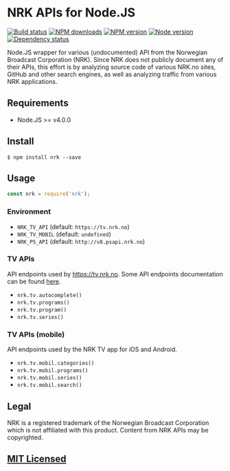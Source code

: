 # NRK APIs for Node.JS

[![Build status](https://img.shields.io/wercker/ci/55f0586d21e2917016104fd1.svg "Build status")](https://app.wercker.com/project/bykey/7235be533901a41e049d3bdc727ea66b)
[![NPM downloads](https://img.shields.io/npm/dm/nrk.svg "NPM downloads")](https://www.npmjs.com/package/nrk)
[![NPM version](https://img.shields.io/npm/v/nrk.svg "NPM version")](https://www.npmjs.com/package/nrk)
[![Node version](https://img.shields.io/node/v/nrk.svg "Node version")](https://www.npmjs.com/package/nrk)
[![Dependency status](https://img.shields.io/david/Starefossen/node-nrk.svg "Dependency status")](https://david-dm.org/Starefossen/node-nrk)

Node.JS wrapper for various (undocumented) API from the Norwegian Broadcast
Corporation (NRK). Since NRK does not publicly document any of their APIs, this
effort is by analyzing source code of various NRK.no sites, GitHub and other
search engines, as well as analyzing traffic from various NRK applications.

## Requirements

* Node.JS >= v4.0.0

## Install

```
$ npm install nrk --save
```

## Usage

```js
const nrk = require('nrk');
```

### Environment

* `NRK_TV_API` (default: `https://tv.nrk.no`)
* `NRK_TV_MOBIL` (default: `undefined`)
* `NRK_PS_API` (default: `http://v8.psapi.nrk.no`)

### TV APIs

API endpoints used by https://tv.nrk.no. Some API endpoints documentation can be
found [here](http://v8.psapi.nrk.no/Help).

* `nrk.tv.autocomplete()`
* `nrk.tv.programs()`
* `nrk.tv.program()`
* `nrk.tv.series()`

### TV APIs (mobile)

API endpoints used by the NRK TV app for iOS and Android.

* `nrk.tv.mobil.categories()`
* `nrk.tv.mobil.programs()`
* `nrk.tv.mobil.series()`
* `nrk.tv.mobil.search()`

## Legal

NRK is a registered trademark of the Norwegian Broadcast Corporation which is
not affiliated with this product. Content from NRK APIs may be copyrighted.

## [MIT Licensed](https://github.com/Starefossen/node-nrk/blob/master/LICENSE)
